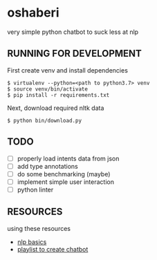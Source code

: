 
# oshaberi

very simple python chatbot to suck less at nlp

## RUNNING FOR DEVELOPMENT

First create venv and install dependencies
```
$ virtualenv --python=<path to python3.7> venv
$ source venv/bin/activate
$ pip install -r requirements.txt
```

Next, download required nltk data
```
$ python bin/download.py
```

## TODO

- [ ] properly load intents data from json
- [ ] add type annotations
- [ ] do some benchmarking (maybe)
- [ ] implement simple user interaction
- [ ] python linter

## RESOURCES

using these resources
- [nlp basics](https://realpython.com/nltk-nlp-python/)
- [playlist to create chatbot](https://www.youtube.com/watch?v=RpWeNzfSUHw&list=PLqnslRFeH2UrFW4AUgn-eY37qOAWQpJyg)
